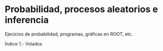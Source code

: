 # Probabilidad, procesos aleatorios e inferencia

Ejecicios de probabilidad, programas, gráficas en ROOT, etc.

Índice
1.- Volados
